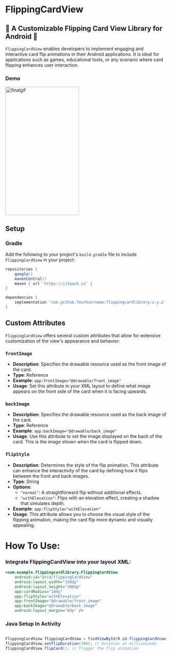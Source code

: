 # FlippingCardView

## 🚀 A Customizable Flipping Card View Library for Android 🚀

`FlippingCardView` enables developers to implement engaging and interactive card flip animations in their Android applications. It is ideal for applications such as games, educational tools, or any scenario where card flipping enhances user interaction.

### Demo

<img src="https://github.com/user-attachments/assets/f48987b5-0330-4e8d-98cb-aea41acabae0" width="230" height="400" alt="finalgif">

## Setup

### Gradle

Add the following to your project's `build.gradle` file to include `FlippingCardView` in your project:

```gradle
repositories {
    google()
    mavenCentral()
    maven { url 'https://jitpack.io' }
}

dependencies {
    implementation 'com.github.YourUsername:flippingcardlibrary:x.y.z'
}


```
## Custom Attributes

`FlippingCardView` offers several custom attributes that allow for extensive customization of the view's appearance and behavior:

### `frontImage`
- **Description**: Specifies the drawable resource used as the front image of the card.
- **Type**: Reference
- **Example**: `app:frontImage="@drawable/front_image"`
- **Usage**: Set this attribute in your XML layout to define what image appears on the front side of the card when it is facing upwards.

### `backImage`
- **Description**: Specifies the drawable resource used as the back image of the card.
- **Type**: Reference
- **Example**: `app:backImage="@drawable/back_image"`
- **Usage**: Use this attribute to set the image displayed on the back of the card. This is the image shown when the card is flipped down.

### `flipStyle`
- **Description**: Determines the style of the flip animation. This attribute can enhance the interactivity of the card by defining how it flips between the front and back images.
- **Type**: String
- **Options**:
  - `"normal"`: A straightforward flip without additional effects.
  - `"withElevation"`: Flips with an elevation effect, creating a shadow that simulates depth.
- **Example**: `app:flipStyle="withElevation"`
- **Usage**: This attribute allows you to choose the visual style of the flipping animation, making the card flip more dynamic and visually appealing.




<h1>How To Use:</h1>
<h3>Integrate FlippingCardView into your layout XML:</h3>

```xml
<com.example.flippingcardlibrary.FlippingCardView
    android:id="@+id/flippingCardView"
    android:layout_width="150dp"
    android:layout_height="200dp"
    app:cardRadius="10dp"
    app:flipStyle="withElevation"
    app:frontImage="@drawable/front_image"
    app:backImage="@drawable/back_image"
    android:layout_margin="8dp" />

```
<h3>Java Setup In Activity</h3>

```java

FlippingCardView flippingCardView = findViewById(R.id.flippingCardView);
flippingCardView.setFlipDuration(300); // Duration in milliseconds
flippingCardView.flipCard(); // Trigger the flip animation
```
